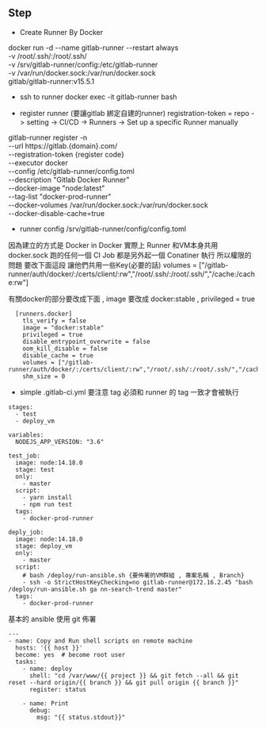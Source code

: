 
## Step
* Create Runner By Docker

docker run -d --name gitlab-runner --restart always \
    -v /root/.ssh/:/root/.ssh/ \
    -v /srv/gitlab-runner/config:/etc/gitlab-runner \
    -v /var/run/docker.sock:/var/run/docker.sock \
    gitlab/gitlab-runner:v15.5.1

* ssh to runner
docker exec -it gitlab-runner bash

* register runner (要讓gitlab 綁定自建的runner)
registration-token = repo -> setting -> CI/CD -> Runners -> Set up a specific Runner manually

gitlab-runner register -n \
  --url https://gitlab.{domain}.com/ \
  --registration-token {register code} \
  --executor docker \
  --config /etc/gitlab-runner/config.toml \
  --description "Gitlab Docker Runner" \
  --docker-image "node:latest" \
  --tag-list "docker-prod-runner" \
  --docker-volumes /var/run/docker.sock:/var/run/docker.sock \
  --docker-disable-cache=true

* runner config
/srv/gitlab-runner/config/config.toml

因為建立的方式是 Docker in Docker 實際上 Runner 和VM本身共用 docker.sock 
跑的任何一個 CI Job 都是另外起一個 Conatiner 執行
所以權限的問題 要改下面這段 讓他們共用一些Key(必要的話)
volumes = ["/gitlab-runner/auth/docker/:/certs/client/:rw","/root/.ssh/:/root/.ssh/","/cache:/cache:rw"]

有關docker的部分要改成下面 , image 要改成 docker:stable , privileged = true
```
  [runners.docker]
    tls_verify = false
    image = "docker:stable"
    privileged = true
    disable_entrypoint_overwrite = false
    oom_kill_disable = false
    disable_cache = true
    volumes = ["/gitlab-runner/auth/docker/:/certs/client/:rw","/root/.ssh/:/root/.ssh/","/cache:/cache:rw"]
    shm_size = 0

```



* simple .gitlab-ci.yml
要注意 tag 必須和 runner 的 tag 一致才會被執行

```
stages:
  - test
  - deploy_vm

variables:
  NODEJS_APP_VERSION: "3.6"

test_job:
  image: node:14.18.0
  stage: test
  only:
    - master
  script:
    - yarn install
    - npm run test 
  tags: 
    - docker-prod-runner   

deply_job: 
  image: node:14.18.0
  stage: deploy_vm
  only:
    - master
  script:
    # bash /deploy/run-ansible.sh {要佈署的VM群組 , 專案名稱 , Branch}
    - ssh -o StrictHostKeyChecking=no gitlab-runner@172.16.2.45 "bash /deploy/run-ansible.sh ga nn-search-trend master"
  tags:
    - docker-prod-runner

```

基本的 ansible 使用 git 佈署
```
---
- name: Copy and Run shell scripts on remote machine
  hosts: '{{ host }}'
  become: yes  # become root user
  tasks:
    - name: deploy
      shell: "cd /var/www/{{ project }} && git fetch --all && git reset --hard origin/{{ branch }} && git pull origin {{ branch }}"
      register: status

    - name: Print
      debug:
        msg: "{{ status.stdout}}"

```